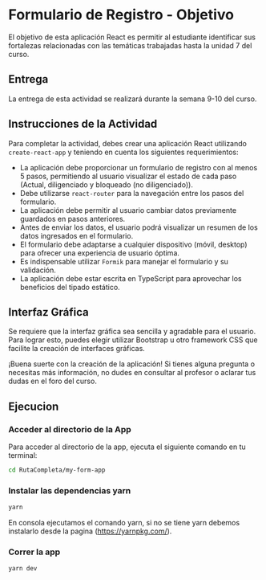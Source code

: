 # Formulario de Registro - Objetivo

El objetivo de esta aplicación React es permitir al estudiante identificar sus fortalezas relacionadas con las temáticas trabajadas hasta la unidad 7 del curso.

## Entrega

La entrega de esta actividad se realizará durante la semana 9-10 del curso.

## Instrucciones de la Actividad

Para completar la actividad, debes crear una aplicación React utilizando `create-react-app` y teniendo en cuenta los siguientes requerimientos:

* La aplicación debe proporcionar un formulario de registro con al menos 5 pasos, permitiendo al usuario visualizar el estado de cada paso (Actual, diligenciado y bloqueado (no diligenciado)).
* Debe utilizarse `react-router` para la navegación entre los pasos del formulario.
* La aplicación debe permitir al usuario cambiar datos previamente guardados en pasos anteriores.
* Antes de enviar los datos, el usuario podrá visualizar un resumen de los datos ingresados en el formulario.
* El formulario debe adaptarse a cualquier dispositivo (móvil, desktop) para ofrecer una experiencia de usuario óptima.
* Es indispensable utilizar `Formik` para manejar el formulario y su validación.
* La aplicación debe estar escrita en TypeScript para aprovechar los beneficios del tipado estático.

## Interfaz Gráfica

Se requiere que la interfaz gráfica sea sencilla y agradable para el usuario. Para lograr esto, puedes elegir utilizar Bootstrap u otro framework CSS que facilite la creación de interfaces gráficas.

¡Buena suerte con la creación de la aplicación! Si tienes alguna pregunta o necesitas más información, no dudes en consultar al profesor o aclarar tus dudas en el foro del curso.


## Ejecucion

### Acceder al directorio de la App

Para acceder al directorio de la app, ejecuta el siguiente comando en tu terminal:

```bash
cd RutaCompleta/my-form-app
```
### Instalar las dependencias yarn

```bash
yarn 
```

En consola ejecutamos el comando yarn, si no se tiene yarn debemos instalarlo desde la pagina (https://yarnpkg.com/).

### Correr la app

```bash
yarn dev
```
